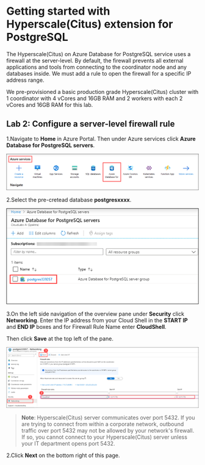 # Getting started with Hyperscale(Citus) extension for PostgreSQL

The Hyperscale(Citus) on Azure Database for PostgreSQL service uses a firewall at the server-level. By default, the firewall prevents all external applications and tools from connecting to the coordinator node and any databases inside. We must add a rule to open the firewall for a specific IP address range.

We pre-provisioned a basic production grade Hyperscale(Citus) cluster with 1 coordinator with 4 vCores and 16GB RAM and 2 workers with each 2 vCores and 16GB RAM for this lab.

## **Lab 2: Configure a server-level firewall rule**

1.Navigate to **Home** in Azure Portal. Then under Azure services click **Azure Database for PostgreSQL servers**. 

  ![](Images/postgresql.png)

2.Select the pre-cretead database **postgresxxxx**.

  ![](Images/postgresql1.png)

3.On the left side navigation of the overview pane under **Security** click **Networking**. Enter the IP address from your Cloud Shell in the **START IP** and **END IP** boxes and for Firewall Rule Name enter **CloudShell**.

Then click **Save** at the top left of the pane.

  ![](Images/firewall.png)
   
> **Note**: Hyperscale(Citus) server communicates over port 5432. If you are trying to connect from within a corporate network, outbound traffic over port 5432 may not be allowed by your network's firewall. If so, you cannot connect to your Hyperscale(Citus) server unless your IT department opens port 5432.

2.Click **Next** on the bottom right of this page.

